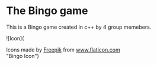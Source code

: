 # The Bingo game
This is a Bingo game created in c++ by 4 group memebers.

![Icon](<div>Icons made by <a href="https://www.freepik.com" title="Freepik">Freepik</a> from <a href="https://www.flaticon.com/" title="Flaticon">www.flaticon.com</a></div> "Bingo Icon")
